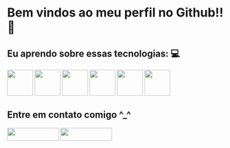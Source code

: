 <h1>Bem vindos ao meu perfil no Github!! 👋</h1>


 <div>
             <h2>Eu aprendo sobre essas tecnologias: 💻</h2>

            
 <img height="60" width="60"   src="https://cdn.jsdelivr.net/gh/devicons/devicon/icons/csharp/csharp-original.svg" />
 <img height="60" width="60" src="https://cdn.jsdelivr.net/gh/devicons/devicon/icons/java/java-original-wordmark.svg" />
 <img height="60" width="60" src="https://cdn.jsdelivr.net/gh/devicons/devicon/icons/spring/spring-original-wordmark.svg" />
 <img height="60" width="60" src="https://cdn.jsdelivr.net/gh/devicons/devicon/icons/javascript/javascript-original.svg" /> 
 <img height="60" width="60" src="https://cdn.jsdelivr.net/gh/devicons/devicon/icons/linux/linux-original.svg" />                  
  <img height="60" width="60" src="https://cdn.jsdelivr.net/gh/devicons/devicon/icons/postgresql/postgresql-plain-wordmark.svg" />
          
                  

                   
</div>


<div>
            <h2>Entre em contato comigo ^_^ </h2>
            
  <img height="30" width="120" src="https://img.shields.io/badge/LinkedIn-0077B5?style=for-the-badge&logo=linkedin&logoColor=white"  />
  <img height="30" width="120" src="https://img.shields.io/badge/ProtonMail-8B89CC?style=for-the-badge&logo=protonmail&logoColor=white" />
   

</div>

##
